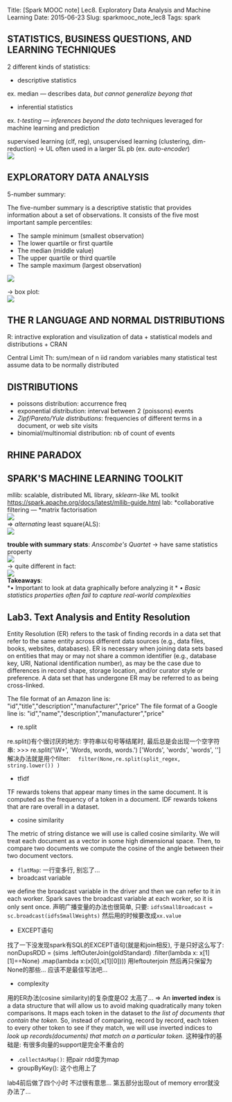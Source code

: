 Title: [Spark MOOC note] Lec8. Exploratory Data Analysis and Machine Learning
Date: 2015-06-23
Slug: sparkmooc_note_lec8
Tags: spark

STATISTICS, BUSINESS QUESTIONS, AND LEARNING TECHNIQUES
-------------------------------------------------------
2 different kinds of statistics: 

* descriptive statistics

ex. median — describes data, *but cannot generalize beyong that*  

* inferential statistics

ex. *t-testing — inferences beyond the data*
techniques leveraged for machine learning and prediction

supervised learning (clf, reg), unsupervised learning (clustering, dim-reduction)
 → UL often used in a larger SL pb (ex. *auto-encoder*)  
![](_images/sparkmooc_note_lec8/pasted_image.png)

EXPLORATORY DATA ANALYSIS
-------------------------
5-number summary:

The five-number summary is a descriptive statistic that provides information about a set of observations. It consists of the five most important sample percentiles:


* The sample minimum (smallest observation)
* The lower quartile or first quartile
* The median (middle value)
* The upper quartile or third quartile
* The sample maximum (largest observation)

![](_images/sparkmooc_note_lec8/pasted_image001.png)

→ box plot:   
![](_images/sparkmooc_note_lec8/pasted_image004.png)


THE R LANGUAGE AND NORMAL DISTRIBUTIONS
---------------------------------------
R: intractive exploration and visulization of data + statistical models and distributions + CRAN

Central Limit Th: sum/mean of n iid random variables 
many statistical test assume data to be normally distributed

DISTRIBUTIONS
-------------

* poissons distribution: accurrence freq
* exponential distribution: interval between 2 (poissons) events
* *Zipf/Pareto/Yule distributions*: frequencies of different terms in a document, or web site visits
* binomial/multinomial distribution: nb of count of events


RHINE PARADOX
-------------


SPARK'S MACHINE LEARNING TOOLKIT
--------------------------------
mllib: scalable, distributed ML library, *sklearn-like* ML toolkit
<https://spark.apache.org/docs/latest/mllib-guide.html>
lab: *collaborative filtering — *matrix factorisation  
![](_images/sparkmooc_note_lec8/pasted_image005.png)  
⇒ *alternating* least square(ALS):    
![](_images/sparkmooc_note_lec8/pasted_image006.png)


**trouble with summary stats**: *Anscombe's Quartet*
→ have same statistics property  
![](_images/sparkmooc_note_lec8/pasted_image002.png)  
→ quite different in fact:   
![](_images/sparkmooc_note_lec8/pasted_image003.png)  
**Takeaways**:	
*•  Important to look at data graphically before analyzing it	*
*•  Basic statistics properties often fail to capture real-world complexities*	


Lab3. Text Analysis and Entity Resolution
-----------------------------------------
Entity Resolution (ER) refers to the task of finding records in a data set that refer to the same entity across different data sources (e.g., data files, books, websites, databases). ER is necessary when joining data sets based on entities that may or may not share a common identifier (e.g., database key, URI, National identification number), as may be the case due to differences in record shape, storage location, and/or curator style or preference. A data set that has undergone ER may be referred to as being cross-linked.


The file format of an Amazon line is:
"id","title","description","manufacturer","price"
The file format of a Google line is:
"id","name","description","manufacturer","price"


* re.split

re.split()有个很讨厌的地方: 字符串以句号等结尾时, 最后总是会出现一个空字符串:
	>>> re.split('\W+', 'Words, words, words.')
	['Words', 'words', 'words', '']
解决办法就是用个filter:　
``filter(None,re.split(split_regex, string.lower()) )``

* tfidf

TF rewards tokens that appear many times in the same document. It is computed as the frequency of a token in a document. IDF rewards tokens that are rare overall in a dataset. 

* cosine similarity

The metric of string distance we will use is called cosine similarity. We will treat each document as a vector in some high dimensional space. Then, to compare two documents we compute the cosine of the angle between their two document vectors. 

* ``flatMap``: 一行变多行, 别忘了...
* broadcast variable

we define the broadcast variable in the driver and then we can refer to it in each worker. Spark saves the broadcast variable at each worker, so it is only sent once.
声明广播变量的办法也很简单, 只要:
 ``idfsSmallBroadcast = sc.broadcast(idfsSmallWeights)``
然后用的时候要改成``xx.value``

* EXCEPT语句

找了一下没发现spark有SQL的EXCEPT语句(就是和join相反), 于是只好这么写了:
	nonDupsRDD = (sims
				  .leftOuterJoin(goldStandard)
				 .filter(lambda x: x[1][1]==None)
				 .map(lambda x:(x[0],x[1][0])))
用leftouterjoin 然后再只保留为None的那些... 应该不是最佳写法吧...

* complexity

用的ER办法(cosine similarity)的复杂度是O2 太高了...
⇒ An **inverted index** is a data structure that will allow us to avoid making quadratically many token comparisons. It maps each token in the dataset to *the list of documents that contain the token*. So, instead of comparing, record by record, each token to every other token to see if they match, we will use inverted indices to *look up records(documents) that match on a particular token*.
这种操作的基础是: 有很多向量的support是完全不重合的 

* .``collectAsMap()``: 把pair rdd变为map
* groupByKey(): 这个也用上了

lab4前后做了四个小时 不过很有意思... 第五部分出现out of memory error就没办法了...
